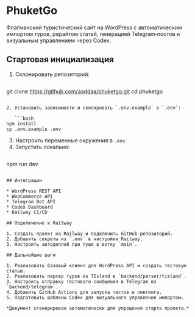 # PhuketGo

Флагманский туристический сайт на WordPress с автоматическим импортом туров, рерайтом статей, генерацией Telegram‑постов и визуальным управлением через Codex.

## Стартовая инициализация

1. Склонировать репозиторий:
   ```bash
git clone https://github.com/aaddaa/phuketgo.git
cd phuketgo
```

2. Установить зависимости и скопировать `.env.example` в `.env`:

   ```bash
npm install
cp .env.example .env
```

3. Настроить переменные окружения в `.env`.
4. Запустить локально:
   ```bash
npm run dev
```

## Интеграции

* WordPress REST API
* WooCommerce API
* Telegram Bot API
* Codex Dashboard
* Railway CI/CD

## Подключение к Railway

1. Создать проект на Railway и подключить GitHub-репозиторий.
2. Добавить секреты из `.env` в настройки Railway.
3. Настроить автодеплой при пуше в ветку `main`.

## Дальнейшие шаги

1. Реализовать базовый клиент для WordPress API и создать тестовую статью.
2. Реализовать парсер туров из TIsland в `backend/parser/tisland`.
3. Настроить отправку тестового сообщения в Telegram из `backend/telegram`.
4. Добавить GitHub Actions для запуска тестов и линтинга.
5. Подготовить шаблоны Codex для визуального управления импортом.

*Документ сгенерирован автоматически для упрощения старта проекта.*

